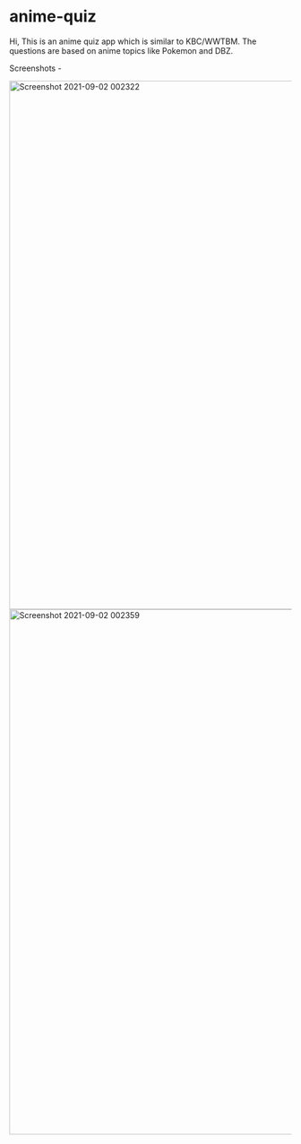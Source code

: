 # anime-quiz

Hi, This is an anime quiz app which is similar to KBC/WWTBM. The questions are based on anime topics like Pokemon and DBZ.

Screenshots - 

<img width="944" alt="Screenshot 2021-09-02 002322" src="https://user-images.githubusercontent.com/59291824/131727800-bd9f445d-000d-4e1e-b354-5f0fc1cf608f.png">

<img width="938" alt="Screenshot 2021-09-02 002359" src="https://user-images.githubusercontent.com/59291824/131727868-9fad02c8-c07a-4211-937b-c88ef5ffc8c7.png">



